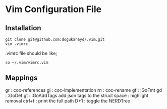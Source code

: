 # Vim Configuration File

## Installation
```shell
git clone git@github.com:dogukanayd/.vim.git
vim .vimrc
```

.vimrc file should be like;
```text
so ~/.vim/vimrc.vim
```

## Mappings

<leader>gr     		: coc-references
<leader>gi     		: coc-implementation
<leader>rn		: coc-rename
<leader>gf		: :GoFmt
<leader>gd		: :GoDef
<leader>gt		: :GoAddTags add json tags to the struct
<leader>space		: highlight removal
ctrl+f			: print the full path 
D+1			: toggle the NERDTree 
